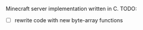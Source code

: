 Minecraft server implementation written in C.
TODO:
  - [ ] rewrite code with new byte-array functions
